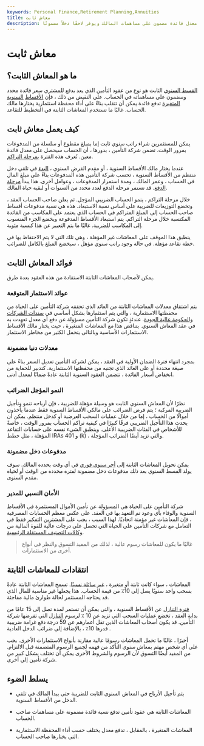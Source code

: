 ```yaml
---
keywords: Personal Finance,Retirement Planning,Annuities
title: معاش ثابت
description: المعاش السنوي الثابت هو عقد تأمين يدفع معدل فائدة مضمون على مساهمات المالك ويوفر لاحقًا دخلاً مضمونًا.
---
```


# معاش ثابت
## ما هو المعاش الثابت؟

[القسط السنوي](/annuity) الثابت هو نوع من عقود التأمين الذي يعد بدفع للمشتري سعر فائدة محدد ومضمون على مساهماته في الحساب. على النقيض من ذلك ، فإن [الأقساط](/variableannuity) [السنوية المتغيرة](/variableannuity) تدفع فائدة يمكن أن تتقلب بناءً على أداء محفظة استثمارية يختارها مالك الحساب. غالبًا ما تستخدم المعاشات الثابتة في التخطيط للتقاعد.

## كيف يعمل معاش ثابت

يمكن للمستثمرين شراء راتب سنوي ثابت إما بمبلغ مقطوع أو سلسلة من المدفوعات بمرور الوقت. تضمن شركة التأمين ، بدورها ، أن الحساب سيحصل على معدل فائدة معين. تُعرف هذه الفترة [بمرحلة التراكم](/accumulationphase).

عندما يختار مالك الأقساط السنوية ، أو مقدم القرض السنوي ، [البدء](/annuitant) في تلقي دخل منتظم من الأقساط السنوية ، تحسب شركة التأمين هذه المدفوعات بناءً على مبلغ المال في الحساب ، وعمر المالك ، ومدة استمرار المدفوعات ، وعوامل أخرى. هذا يبدأ [مرحلة الدفع](/payoutphase). قد تستمر مرحلة الدفع لعدد محدد من السنوات أو لبقية حياة المالك.

خلال مرحلة التراكم ، ينمو الحساب الضريبي المؤجل. ثم يعلن صاحب الحساب العقد ، وتخضع التوزيعات للضريبة على أساس نسبة الاستبعاد. هذه هي نسبة مدفوعات أقساط صاحب الحساب إلى المبلغ المتراكم في الحساب الذي يعتمد على المكاسب من الفائدة المكتسبة خلال مرحلة التراكم. يتم استبعاد الأقساط المدفوعة ويخضع الجزء المنسوب إلى المكاسب للضريبة. غالبًا ما يتم التعبير عن هذا كنسبة مئوية.

ينطبق هذا الموقف على المعاشات غير المؤهلة ، وهي تلك التي لا يتم الاحتفاظ بها في خطة تقاعد مؤهلة. في حالة وجود راتب سنوي مؤهل ، سيخضع المبلغ بالكامل للضرائب.

## فوائد المعاش الثابت

يمكن لأصحاب المعاشات الثابتة الاستفادة من هذه العقود بعدة طرق.

### عوائد الاستثمار المتوقعة

يتم اشتقاق معدلات المعاشات الثابتة من العائد الذي تحققه شركة التأمين على الحياة من محفظتها الاستثمارية ، والتي يتم استثمارها بشكل أساسي في [سندات الشركات والحكومة عالية الجودة](/government-bond). عندئذٍ تكون شركة التأمين مسؤولة عن دفع أي معدل تعهدت به في عقد المعاش السنوي. يتناقض هذا مع المعاشات المتغيرة ، حيث يختار مالك الأقساط الاستثمارات الأساسية وبالتالي يتحمل الكثير من مخاطر الاستثمار.

### معدلات دنيا مضمونة

بمجرد انتهاء فترة الضمان الأولية في العقد ، يمكن لشركة التأمين تعديل السعر بناءً على صيغة محددة أو على العائد الذي تجنيه من محفظتها الاستثمارية. كتدبير للحماية من انخفاض أسعار الفائدة ، تتضمن العقود السنوية الثابتة عادةً ضمانًا لمعدل أدنى.

### النمو المؤجل الضرائب

نظرًا لأن المعاش السنوي الثابت هو وسيلة مؤهلة للضريبة ، فإن أرباحه تنمو وتأجيل الضريبة المركبة ؛ يتم فرض الضرائب على مالكي الأقساط السنوية فقط عندما يأخذون أموالًا من الحساب ، إما من خلال عمليات السحب العرضية أو كدخل منتظم. يمكن أن يحدث هذا التأجيل الضريبي فرقًا كبيرًا في كيفية تراكم الحساب بمرور الوقت ، خاصةً للأشخاص في الفئات الضريبية الأعلى. وينطبق الشيء نفسه على حسابات التقاعد المؤهلة ، مثل خطط IRAs و 401 (k) ، والتي تزيد أيضًا الضرائب المؤجلة.

### مدفوعات دخل مضمونة

يمكن تحويل المعاشات الثابتة إلى [أجر سنوي فوري](/immediatepaymentannuity) في أي وقت يحدده المالك. سوف يولد القسط السنوي بعد ذلك مدفوعات دخل مضمونة لفترة محددة من الوقت أو لحياة مقدم السنوى.

### الأمان النسبي للمدير

شركة التأمين على الحياة هي المسؤولة عن تأمين الأموال المستثمرة في الأقساط السنوية والوفاء بأي وعود تم التعهد بها في العقد. على عكس معظم الحسابات المصرفية ، فإن المعاشات غير مؤمنة اتحاديًا. لهذا السبب ، يجب على المشترين التفكير فقط في التعامل مع شركات التأمين على الحياة التي تحصل على درجات عالية للقوة المالية من [وكالات التصنيف المستقلة الرئيسية](/insurance-company-credit-rating).

> غالبًا ما يكون للمعاشات رسوم عالية ، لذلك من المفيد التسوق والنظر في أنواع أخرى من الاستثمارات.

>

## انتقادات للمعاشات الثابتة

المعاشات ، سواء كانت ثابتة أو متغيرة ، [غير سائلة نسبيًا](/illiquid). تسمح المعاشات الثابتة عادةً بسحب واحد سنويًا يصل إلى 10٪ من قيمة الحساب. هذا يجعلها غير مناسبة للمال الذي قد يحتاجه المستثمر لحالة طوارئ مالية مفاجئة.

[فترة التنازل](/surrender-period) عن الأقساط السنوية ، والتي يمكن أن تستمر لمدة تصل إلى 15 عامًا من بداية العقد ، تخضع عمليات السحب التي تزيد عن 10 ٪ لرسوم [التنازل](/surrendercharge) التي تفرضها شركة التأمين. قد يكون أصحاب المعاشات الذين تقل أعمارهم عن 59 درجة دفع غرامة ضريبية قدرها 10٪ ، بالإضافة إلى ضرائب الدخل العادية .

أخيرًا ، غالبًا ما تحمل المعاشات رسومًا عالية مقارنة بأنواع الاستثمارات الأخرى. يجب على أي شخص مهتم بمعاش سنوي التأكد من فهمه لجميع الرسوم المتضمنة قبل الالتزام. من المفيد أيضًا التسوق لأن الرسوم والشروط الأخرى يمكن أن تختلف بشكل كبير من شركة تأمين إلى أخرى.

## يسلط الضوء

- يتم تأجيل الأرباح في المعاش السنوي الثابت للضريبة حتى يبدأ المالك في تلقي الدخل من الأقساط السنوية.

- المعاشات الثابتة هي عقود تأمين تدفع نسبة فائدة مضمونة على مساهمات صاحب الحساب.

- المعاشات المتغيرة ، بالمقابل ، تدفع معدل يختلف حسب أداء المحفظة الاستثمارية التي يختارها صاحب الحساب.

